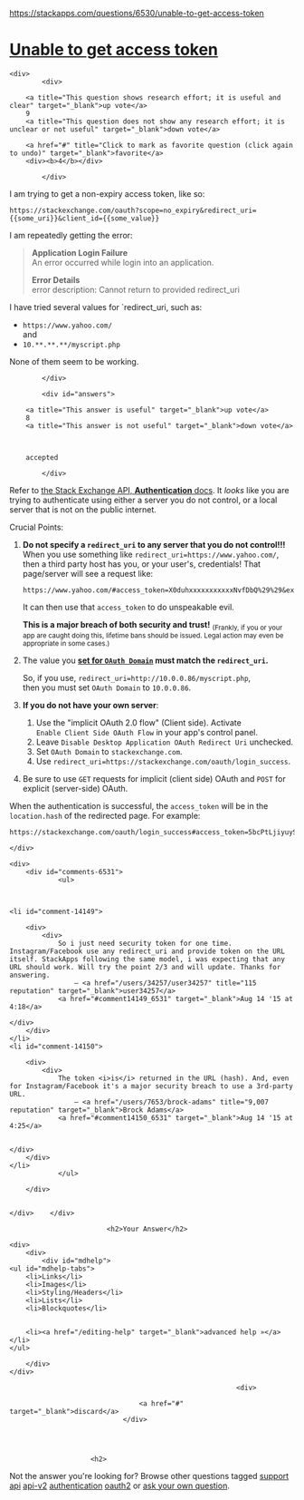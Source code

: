 <a href="https://stackapps.com/questions/6530/unable-to-get-access-token">https://stackapps.com/questions/6530/unable-to-get-access-token</a><div id="articleHeader"><h1><a href="/questions/6530/unable-to-get-access-token" target="_blank">Unable to get access token</a></h1></div>
            

            

<div id="question">

        
    <div>
            <div>
                

<div>
        
        <a title="This question shows research effort; it is useful and clear" target="_blank">up vote</a>
        9
        <a title="This question does not show any research effort; it is unclear or not useful" target="_blank">down vote</a>

        <a href="#" title="Click to mark as favorite question (click again to undo)" target="_blank">favorite</a>
        <div><b>4</b></div>


</div>

            </div>

            
<div>
    <div>

<p>I am trying to get a non-expiry access token, like so:</p>

<pre><code>https://stackexchange.com/oauth?scope=no_expiry&redirect_uri={{some_uri}}&client_id={{some_value}}
</code></pre>

<p>I am repeatedly getting the error:</p>

<blockquote>
  <p><strong>Application Login Failure</strong><br />
  An error occurred while login into an application. </p>
  
  <p><strong>Error Details</strong><br />
  error description: Cannot return to provided redirect_uri</p>
</blockquote>

<p>I have tried several values for `redirect_uri, such as:</p>

<ul>
<li><code>https://www.yahoo.com/</code><br />
and</li>
<li><code>10.**.**.**/myscript.php</code> </li>
</ul>

<p>None of them seem to be working. </p>
    </div>
    
    
</div>

                
            </div>
</div>

            <div id="answers">

                
                




  

<div id="answer-6531">
    <div>
            <div>
                

<div>
        
        <a title="This answer is useful" target="_blank">up vote</a>
        8
        <a title="This answer is not useful" target="_blank">down vote</a>



        accepted

</div>

            </div>
            


<div>
    <div>
<p>Refer to <a href="http://api.stackexchange.com/docs/authentication" target="_blank">the Stack Exchange API, <strong>Authentication</strong> docs</a>.  It <em>looks</em> like you are trying to authenticate using either a server you do not control, or a local server that is not on the public internet.</p>

<p>Crucial Points:</p>

<ol>
<li><p><strong>Do not specify a <code>redirect_uri</code> to any server that you do not control!!!</strong><br />
When you use something like <code>redirect_uri=https://www.yahoo.com/</code>, then a third party host has you, or your user's, credentials!  That page/server will see a request like:</p>

<pre><code>https://www.yahoo.com/#access_token=X0duhxxxxxxxxxxxNvfDbQ%29%29&expires=86399
</code></pre>

<p>It can then use that <code>access_token</code> to do unspeakable evil.</p>

<p><strong>This is a major breach of both security and trust!</strong>  <sub>(Frankly, if you or your app are caught doing this, lifetime bans should be issued.  Legal action may even be appropriate in some cases.)</sub></p></li>
<li><p>The value you <strong><a href="https://stackapps.com/apps/oauth/" target="_blank">set for <code>OAuth Domain</code></a> must match the <code>redirect_uri</code>.</strong></p>

<p>So, if you use, <code>redirect_uri=http://10.0.0.86/myscript.php</code>,<br />
then you must set <code>OAuth Domain</code> to <code>10.0.0.86</code>.</p></li>
<li><p><strong>If you do not have your own server</strong>:</p>

<ol>
<li>Use the "implicit OAuth 2.0 flow" (Client side).  Activate <code>Enable Client Side OAuth Flow</code> in your app's control panel.</li>
<li>Leave <code>Disable Desktop Application OAuth Redirect Uri</code> unchecked.</li>
<li>Set <code>OAuth Domain</code> to <code>stackexchange.com</code>.</li>
<li>Use <code>redirect_uri=https://stackexchange.com/oauth/login_success</code>.
</li>
</ol></li>
<li><p>Be sure to use <code>GET</code> requests for implicit (client side) OAuth and <code>POST</code> for explicit (server-side) OAuth.</p></li>
</ol>

<p>
When the authentication is successful, the <code>access_token</code> will be in the <code>location.hash</code> of the redirected page.  For example:</p>

<pre><code>https://stackexchange.com/oauth/login_success#access_token=5bcPtLjiyuySD7WeKSo3Mw))&expires=86399
</code></pre>
    </div>
    
</div>
    
    <div>
	    <div id="comments-6531">
                <ul>



    <li id="comment-14149">
        
        <div>
            <div>
                So i just need security token for one time. Instagram/Facebook use any redirect_uri and provide token on the URL itself. StackApps following the same model, i was expecting that any URL should work. Will try the point 2/3 and will update. Thanks for answering.
                    – <a href="/users/34257/user34257" title="115 reputation" target="_blank">user34257</a>
                <a href="#comment14149_6531" target="_blank">Aug 14 '15 at 4:18</a>
                                                                            </div>
        </div>
    </li>
    <li id="comment-14150">
        
        <div>
            <div>
                The token <i>is</i> returned in the URL (hash). And, even for Instagram/Facebook it's a major security breach to use a 3rd-party URL.
                    – <a href="/users/7653/brock-adams" title="9,007 reputation" target="_blank">Brock Adams</a>
                <a href="#comment14150_6531" target="_blank">Aug 14 '15 at 4:25</a>
                        
                                                                            </div>
        </div>
    </li>
                </ul>
				    
	    </div>

                 
    </div>    </div>
</div>
                                    
                        
                            
                            
                            
                            <h2>Your Answer</h2>


        




<div id="post-editor">

    <div> 
        <div>
            <div id="mdhelp">
    <ul id="mdhelp-tabs">
        <li>Links</li>
        <li>Images</li>
        <li>Styling/Headers</li>
        <li>Lists</li>
        <li>Blockquotes</li>
        
        
        <li><a href="/editing-help" target="_blank">advanced help »</a></li>
    </ul>
    
    

    
    
    

    

    

    

    
</div>
            
        </div>
    </div>

    
    

    



    
    
    



</div>

                            

                                                            <div>
                                        
                                    <a href="#" target="_blank">discard</a>
                                </div>
                        



                        <h2>
Not the answer you're looking for?                            Browse other questions tagged <a href="/questions/tagged/support" title="show questions tagged 'support'" target="_blank">support</a> <a href="/questions/tagged/api" title="show questions tagged 'api'" target="_blank">api</a> <a href="/questions/tagged/api-v2" title="show questions tagged 'api-v2'" target="_blank">api-v2</a> <a href="/questions/tagged/authentication" title="show questions tagged 'authentication'" target="_blank">authentication</a> <a href="/questions/tagged/oauth2" title="show questions tagged 'oauth2'" target="_blank">oauth2</a>  or <a href="/questions/ask" target="_blank">ask your own question</a>.                        </h2>
            </div>
        